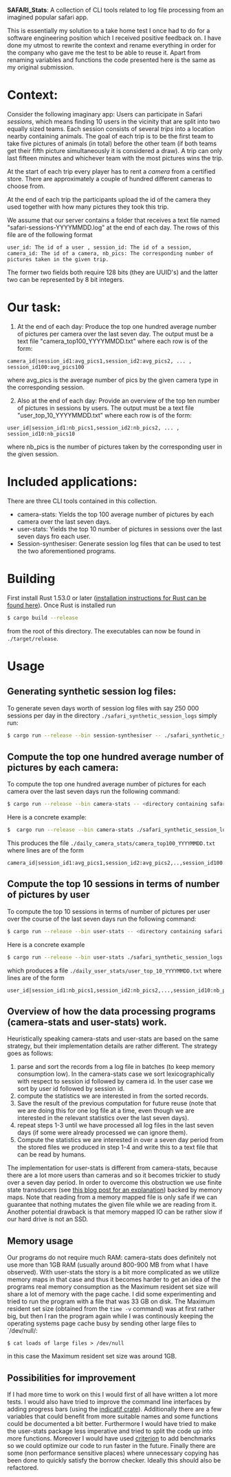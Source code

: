 **SAFARI_Stats**: A collection of CLI tools related to log file processing from an imagined popular safari app.

This is essentially my solution to a take home test I once had to do for a software engineering position which I received positive feedback on. I have done my utmost to rewrite the context and rename everything in order for the company who gave me the test to be able to reuse it. Apart from renaming variables and functions the code presented here is the same as my original submission. 

# Context:
Consider the following imaginary app: Users can participate in Safari *sessions*, which means finding 10 users in the vicinity that are split into two equally sized teams. Each session consists of several *trips* into a location nearby containing animals. The goal of each trip is to be the first team to take five pictures of animals (in total) before the other team (if both teams get their fifth picture simultaneously it is considered a draw). A trip can only last fifteen minutes and whichever team with the most pictures wins the trip. 

At the start of each trip every player has to rent a *camera* from a certified store. There are approximately a couple of hundred different cameras to choose from. 

At the end of each trip the participants upload the id of the camera they used together with how many pictures they took this trip. 

We assume that our server contains a folder that receives a text file named "safari-sessions-YYYYMMDD.log" at the end of each day. The rows of this file are of the following format 
```
user_id: The id of a user , session_id: The id of a session, camera_id: The id of a camera, nb_pics: The corresponding number of pictures taken in the given trip.
```
The former two fields both require 128 bits (they are UUID's) and the latter two can be represented by 8 bit integers. 

# Our task: 
1. At the end of each day: Produce the top one hundred average number of pictures per camera over the last seven day. 
The output must be a text file "camera_top100_YYYYMMDD.txt" where each row is of the form:
```
camera_id|session_id1:avg_pics1,session_id2:avg_pics2, ... , session_id100:avg_pics100
```
where avg_pics is the average number of pics by the given camera type in the corresponding session. 


2. Also at the end of each day: Provide an overview of the top ten number of pictures in sessions by users. 
The output must be a text file "user_top_10_YYYYMMDD.txt" where each row is of the form: 
```
user_id|session_id1:nb_pics1,session_id2:nb_pics2, ... , session_id10:nb_pics10
``` 
where nb_pics is the number of pictures taken by the corresponding user in the given session. 



# Included applications: 
There are three CLI tools contained in this collection. 

* camera-stats: Yields the top 100 average number of pictures by each camera over the last seven days. 
* user-stats: Yields the top 10 number of pictures in sessions over the last seven days fro each user. 
* Session-synthesiser: Generate session log files that can be used to test the two aforementioned programs. 

# Building 
First install Rust 1.53.0 or later ([installation instructions for Rust can be found here](https://www.rust-lang.org/learn/get-started)). Once Rust is installed run 
```bash 
$ cargo build --release
```
from the root of this directory. The executables can now be found in `./target/release`.

 # Usage 
 ## Generating synthetic session log files: 
 To generate seven days worth of session log files with say 250 000 sessions per day in the directory `./safari_synthetic_session_logs` simply run: 
 ```bash 
 $ cargo run --release --bin session-synthesiser -- ./safari_synthetic_session_logs --number-of-sessions 250000
 ```

## Compute the top one hundred average number of pictures by each camera:
To compute the top one hundred average number of pictures for each camera over the last seven days run the following command: 
```bash 
$ cargo run --release --bin camera-stats -- <directory containing safari session logs> <directory to store the resulting txt file>
```
Here is a concrete example: 
```bash
$  cargo run --release --bin camera-stats ./safari_synthetic_session_logs ./daily_camera_stats
```
This produces the file `./daily_camera_stats/camera_top100_YYYYMMDD.txt` where lines are of the form 
```
camera_id|session_id1:avg_pics1,session_id2:avg_pics2,..,session_id100:avg_pics100 
```

## Compute the top 10 sessions in terms of number of pictures by user
To compute the top 10 sessions in terms of number of pictures per user over the course of the last seven days run the following command: 
 
```bash
$ cargo run --release --bin user-stats -- <directory containing safari session logs> <directory to store the resulting txt file >
```
Here is a concrete example 
```bash
$ cargo run --release --bin user-stats ./safari_synthetic_session_logs ./daily_user_stats
```
which produces a file `./daily_user_stats/user_top_10_YYYYMMDD.txt` where lines are of the form 
```
user_id|session_id1:nb_pics1,session_id2:nb_pics2,...,session_id10:nb_pics10
```

## Overview of how the data processing programs (camera-stats and user-stats) work. 
Heuristically speaking camera-stats and user-stats are based on the same strategy, but their implementation details are rather different. 
The strategy goes as follows: 
1) parse and sort the records from a log file in batches (to keep memory consumption low). In the camera-stats case we sort lexicographically with respect to session id followed by camera id. In the user case we sort by user id followed by session id. 
2) compute the statistics we are interested in from the sorted records. 
3) Save the result of the previous computation for future reuse (note that we are doing this for one log file at a time, even though we are interested in the relevant statistics over the last seven days). 
4) repeat steps 1-3 until we have processed all log files in the last seven days (if some were already processed we can ignore them). 
5) Compute the statistics we are interested in over a seven day period from the stored files we produced in step 1-4 and write this to a text file that can be read by humans. 

The implementation for user-stats is different from camera-stats, because there are a lot more users than cameras and so it becomes trickier to study 
over a seven day period. In order to overcome this obstruction we use finite state transducers (see [this blog post for an explanation](https://blog.burntsushi.net/transducers/)) backed by memory maps. Note that reading from a memory mapped file is only safe if we can guarantee that nothing mutates the given file while we are reading from it. Another potential drawback is that memory mapped IO can be rather slow if our hard drive is not an SSD. 



## Memory usage 
Our programs do not require much RAM: camera-stats does definitely not use more than 1GB RAM (usually around 800-900 MB from what I have observed). With user-stats the story is a bit more complicated as we utilize memory maps in that case and thus it becomes harder to get an 
idea of the programs real memory consumption as the Maximum resident set size will share a lot of memory with the page cache. I did some experimenting and tried to run the program with a file that was 33 GB on disk. The Maximum resident set size (obtained from the `time -v` command) was at first rather big, but then I ran the program again while I was continously keeping the operating systems page cache busy by 
sending other large files to `/dev/null/: 
```
$ cat loads of large files > /dev/null
```
in this case the Maximum resident set size was around 1GB.  

## Possibilities for improvement 
If I had more time to work on this I would first of all have written a lot more tests. I would also have tried to improve the command line interfaces by adding progress bars (using the [indicatif crate](https://crates.io/crates/indicatif)). Additionally there are a few variables that could benefit from more suitable names and some functions could be documented a bit better. Furthermore I would have tried to make the user-stats package less imperative and tried to split the code up into more functions. Moreover I would have used [criterion](https://crates.io/crates/criterion) to add benchmarks so we could optimize our code to run faster in the future. Finally there are some (non performance sensitive places) where unnecessary copying has been done to quickly satisfy the borrow checker. Ideally this should also be refactored. 



